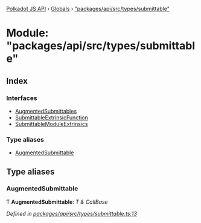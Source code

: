 [Polkadot JS API](../README.md) › [Globals](../globals.md) › ["packages/api/src/types/submittable"](_packages_api_src_types_submittable_.md)

# Module: "packages/api/src/types/submittable"

## Index

### Interfaces

* [AugmentedSubmittables](../interfaces/_packages_api_src_types_submittable_.augmentedsubmittables.md)
* [SubmittableExtrinsicFunction](../interfaces/_packages_api_src_types_submittable_.submittableextrinsicfunction.md)
* [SubmittableModuleExtrinsics](../interfaces/_packages_api_src_types_submittable_.submittablemoduleextrinsics.md)

### Type aliases

* [AugmentedSubmittable](_packages_api_src_types_submittable_.md#augmentedsubmittable)

## Type aliases

###  AugmentedSubmittable

Ƭ **AugmentedSubmittable**: *T & CallBase*

*Defined in [packages/api/src/types/submittable.ts:13](https://github.com/polkadot-js/api/blob/45fb6d44ad/packages/api/src/types/submittable.ts#L13)*
